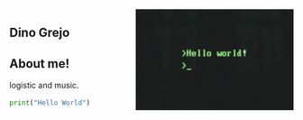 
<img align="right" alt="GIF" src="https://raw.githubusercontent.com/dgrej/dgrej/master/code.gif" width="280" height="179" />

## Dino Grejo


## About me! 

logistic and music.
     
 ```python
print("Hello World")


  ```
